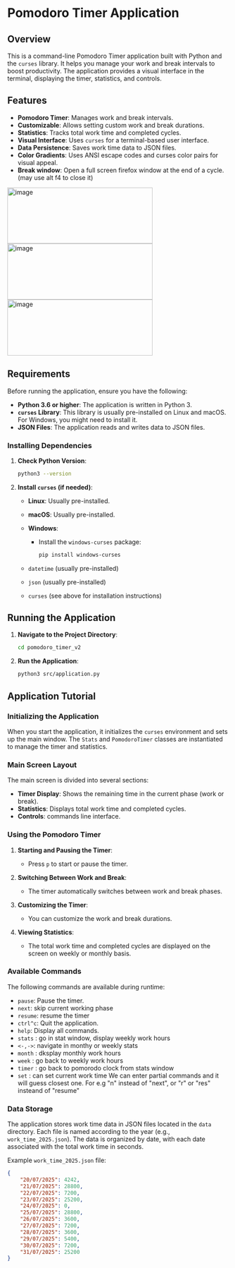 # Pomodoro Timer Application

## Overview

This is a command-line Pomodoro Timer application built with Python and the `curses` library. It helps you manage your work and break intervals to boost productivity. The application provides a visual interface in the terminal, displaying the timer, statistics, and controls.

## Features

*   **Pomodoro Timer**: Manages work and break intervals.
*   **Customizable**: Allows setting custom work and break durations.
*   **Statistics**: Tracks total work time and completed cycles.
*   **Visual Interface**: Uses `curses` for a terminal-based user interface.
*   **Data Persistence**: Saves work time data to JSON files.
*   **Color Gradients**: Uses ANSI escape codes and curses color pairs for visual appeal.
*   **Break window**: Open a full screen firefox window at the end of a cycle. (may use alt f4 to close it)

<img width="330" height="127" alt="image" src="https://github.com/user-attachments/assets/a2988e6d-ad2b-4a72-8dd3-6ed511185f86" />
<img width="330" height="127" alt="image" src="https://github.com/user-attachments/assets/7d4e6909-7a02-4979-9fba-279f4c05771c" />
<img width="330" height="127" alt="image" src="https://github.com/user-attachments/assets/40e986d6-78ac-4c62-aaab-4eb298f61b90" />


## Requirements

Before running the application, ensure you have the following:

*   **Python 3.6 or higher**: The application is written in Python 3.
*   **`curses` Library**: This library is usually pre-installed on Linux and macOS. For Windows, you might need to install it.
*   **JSON Files**: The application reads and writes data to JSON files.

### Installing Dependencies

1.  **Check Python Version**:

    ```bash
    python3 --version
    ```

2.  **Install `curses` (if needed)**:

    *   **Linux**: Usually pre-installed.
    *   **macOS**: Usually pre-installed.
    *   **Windows**:

        *   Install the `windows-curses` package:

            ```bash
            pip install windows-curses
            ```

    *   `datetime` (usually pre-installed)
    *   `json` (usually pre-installed)
    *   `curses` (see above for installation instructions)

## Running the Application

1.  **Navigate to the Project Directory**:

    ```bash
    cd pomodoro_timer_v2
    ```

2.  **Run the Application**:

    ```bash
    python3 src/application.py
    ```

## Application Tutorial

### Initializing the Application

When you start the application, it initializes the `curses` environment and sets up the main window. The `Stats` and `PomodoroTimer` classes are instantiated to manage the timer and statistics.

### Main Screen Layout

The main screen is divided into several sections:

*   **Timer Display**: Shows the remaining time in the current phase (work or break).
*   **Statistics**: Displays total work time and completed cycles.
*   **Controls**: commands line interface.

### Using the Pomodoro Timer

1.  **Starting and Pausing the Timer**:

    *   Press `p` to start or pause the timer.

2.  **Switching Between Work and Break**:

    *   The timer automatically switches between work and break phases.

3.  **Customizing the Timer**:

    *   You can customize the work and break durations.

4.  **Viewing Statistics**:

    *   The total work time and completed cycles are displayed on the screen on weekly or monthly basis.

### Available Commands

The following commands are available during runtime:

*   `pause`: Pause the timer.
*   `next`: skip current working phase
*   `resume`: resume the timer
*   `ctrl^c`: Quit the application.
*   `help`: Display all commands.
*   `stats` : go in stat window, display weekly work hours
*   `<-,->`: navigate in monthy or weekly stats
*   `month` : dksplay monthly work hours
*   `week` : go back to weekly work hours
*   `timer` : go back to pomorodo clock from stats window
*   `set` : can set current work time
We can enter partial commands and it will guess closest one. For e.g "n" instead of "next", or "r" or "res" insteand of "resume"
### Data Storage

The application stores work time data in JSON files located in the `data` directory. Each file is named according to the year (e.g., `work_time_2025.json`). The data is organized by date, with each date associated with the total work time in seconds.

Example `work_time_2025.json` file:

```json
{
    "20/07/2025": 4242,
    "21/07/2025": 28800,
    "22/07/2025": 7200,
    "23/07/2025": 25200,
    "24/07/2025": 0,
    "25/07/2025": 28800,
    "26/07/2025": 3600,
    "27/07/2025": 7200,
    "28/07/2025": 3600,
    "29/07/2025": 5400,
    "30/07/2025": 7200,
    "31/07/2025": 25200
}

